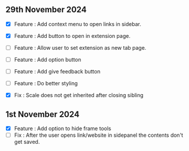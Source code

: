 ## 29th November 2024
- [x] Feature : Add context menu to open links in sidebar.
- [x] Feature : Add button to open in extension page.
- [ ] Feature : Allow user to set extension as new tab page.
- [ ] Feature : Add option button
- [ ] Feature : Add give feedback button
- [ ] Feature : Do better styling
- [x] Fix : Scale does not get inherited after closing sibling


## 1st November 2024
- [x] Feature : Add option to hide frame tools
- [ ] Fix : After the user opens link/website in sidepanel the contents don't get saved.
